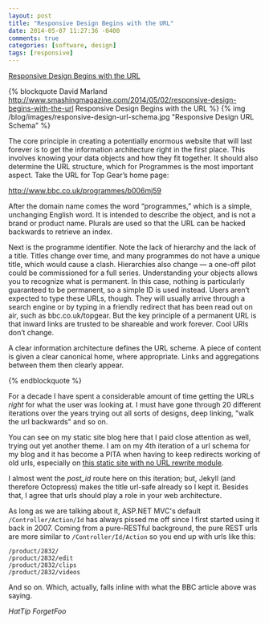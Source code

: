 ```yaml
---
layout: post
title: "Responsive Design Begins with the URL"
date: 2014-05-07 11:27:36 -0400
comments: true
categories: [software, design]
tags: [responsive]
---
```

[Responsive Design Begins with the URL](http://www.smashingmagazine.com/2014/05/02/responsive-design-begins-with-the-url/)

{% blockquote David Marland http://www.smashingmagazine.com/2014/05/02/responsive-design-begins-with-the-url Responsive Design Begins with the URL %}
{% img /blog/images/responsive-design-url-schema.jpg "Responsive Design URL Schema" %}

The core principle in creating a potentially enormous website that will last forever is to get the information architecture right in the first place. This involves knowing your data objects and how they fit together. It should also determine the URL structure, which for Programmes is the most important aspect. Take the URL for Top Gear’s home page:

http://www.bbc.co.uk/programmes/b006mj59

After the domain name comes the word “programmes,” which is a simple, unchanging English word. It is intended to describe the object, and is not a brand or product name. Plurals are used so that the URL can be hacked backwards to retrieve an index.

Next is the programme identifier. Note the lack of hierarchy and the lack of a title. Titles change over time, and many programmes do not have a unique title, which would cause a clash. Hierarchies also change — a one-off pilot could be commissioned for a full series. Understanding your objects allows you to recognize what is permanent. In this case, nothing is particularly guaranteed to be permanent, so a simple ID is used instead. Users aren’t expected to type these URLs, though. They will usually arrive through a search engine or by typing in a friendly redirect that has been read out on air, such as bbc.co.uk/topgear. But the key principle of a permanent URL is that inward links are trusted to be shareable and work forever. Cool URIs don’t change.

A clear information architecture defines the URL scheme. A piece of content is given a clear canonical home, where appropriate. Links and aggregations between them then clearly appear.

{% endblockquote %}

For a decade I have spent a considerable amount of time getting the URLs *right* for what the user was looking at.  I must have gone through 20 different iterations over the years trying out all sorts of designs, deep linking, "walk the url backwards" and so on.  

You can see on my static site blog here that I paid close attention as well, trying out yet another theme.  I am on my 4th iteration of a url schema for my blog and it has become a PITA when having to keep redirects working of old urls, especially on [this static site with no URL rewrite module](https://github.com/eduncan911/eduncan911.github.io/tree/master/blog).

I almost went the *post_id* route here on this iteration; but, Jekyll (and therefore Octopress) makes the title url-safe already so I kept it.  Besides that, I agree that urls should play a role in your web architecture.

As long as we are talking about it, ASP.NET MVC's default `/Controller/Action/Id` has always pissed me off since I first started using it back in 2007.  Coming from a pure-RESTful background, the pure REST urls are more similar to `/Controller/Id/Action` so you end up with urls like this:

```
/product/2832/
/product/2832/edit
/product/2832/clips
/product/2832/videos
```

And so on.  Which, actually, falls inline with what the BBC article above was saying.

*HatTip ForgetFoo*